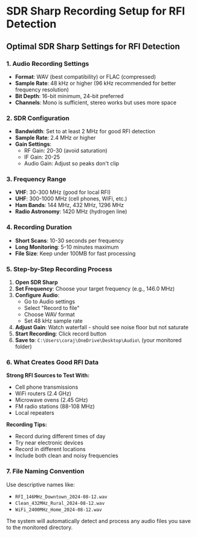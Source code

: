 # SDR Sharp Recording Setup for RFI Detection

## Optimal SDR Sharp Settings for RFI Detection

### 1. **Audio Recording Settings**
- **Format**: WAV (best compatibility) or FLAC (compressed)
- **Sample Rate**: 48 kHz or higher (96 kHz recommended for better frequency resolution)
- **Bit Depth**: 16-bit minimum, 24-bit preferred
- **Channels**: Mono is sufficient, stereo works but uses more space

### 2. **SDR Configuration**
- **Bandwidth**: Set to at least 2 MHz for good RFI detection
- **Sample Rate**: 2.4 MHz or higher
- **Gain Settings**: 
  - RF Gain: 20-30 (avoid saturation)
  - IF Gain: 20-25
  - Audio Gain: Adjust so peaks don't clip

### 3. **Frequency Range**
- **VHF**: 30-300 MHz (good for local RFI)
- **UHF**: 300-1000 MHz (cell phones, WiFi, etc.)
- **Ham Bands**: 144 MHz, 432 MHz, 1296 MHz
- **Radio Astronomy**: 1420 MHz (hydrogen line)

### 4. **Recording Duration**
- **Short Scans**: 10-30 seconds per frequency
- **Long Monitoring**: 5-10 minutes maximum
- **File Size**: Keep under 100MB for fast processing

### 5. **Step-by-Step Recording Process**

1. **Open SDR Sharp**
2. **Set Frequency**: Choose your target frequency (e.g., 146.0 MHz)
3. **Configure Audio**:
   - Go to Audio settings
   - Select "Record to file"
   - Choose WAV format
   - Set 48 kHz sample rate
4. **Adjust Gain**: Watch waterfall - should see noise floor but not saturate
5. **Start Recording**: Click record button
6. **Save to**: `C:\Users\coraj\OneDrive\Desktop\Audio\` (your monitored folder)

### 6. **What Creates Good RFI Data**

**Strong RFI Sources to Test With:**
- Cell phone transmissions
- WiFi routers (2.4 GHz)
- Microwave ovens (2.45 GHz)
- FM radio stations (88-108 MHz)
- Local repeaters

**Recording Tips:**
- Record during different times of day
- Try near electronic devices
- Record in different locations
- Include both clean and noisy frequencies

### 7. **File Naming Convention**
Use descriptive names like:
- `RFI_146MHz_Downtown_2024-08-12.wav`
- `Clean_432MHz_Rural_2024-08-12.wav`
- `WiFi_2400MHz_Home_2024-08-12.wav`

The system will automatically detect and process any audio files you save to the monitored directory.